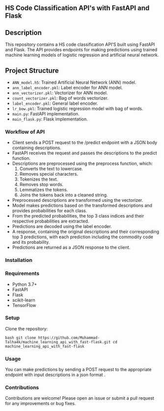 ## HS Code Classification API's with FastAPI and Flask


## Description

This repository contains a HS code classification API'S built using FastAPI and Flask. The API provides endpoints for making predictions using trained machine learning models of logistic regression and artificial neural network.

## Project Structure

- `ANN_model.h5`: Trained Artificial Neural Network (ANN) model.
- `ann_label_encoder.pkl`: Label encoder for ANN model.
- `ann_vectorizer.pkl`: Vectorizer for ANN model.
- `count_vectorizer.pkl`: Bag of words vectorizer.
- `label_encoder.pkl`: General label encoder.
- `lr_bow.pkl`: Trained logistic regression model with bag of words.
- `main.py`: FastAPI implementation.
- `main_flask.py`: Flask implementation.

### Workflow of API
- Client sends a POST request to the /predict endpoint with a JSON body containing descriptions.
- FastAPI receives the request and passes the descriptions to the predict function.
- Descriptions are preprocessed using the preprocess function, which:
  1. Converts the text to lowercase.
  2. Removes special characters.
  3. Tokenizes the text.
  4. Removes stop words.
  5. Lemmatizes the tokens.
  6. Joins the tokens back into a cleaned string.
- Preprocessed descriptions are transformed using the vectorizer.
- Model makes predictions based on the transformed descriptions and provides probabilities for each class.
- From the predicted probabilities, the top 3 class indices and their respective probabilities are extracted.
- Predictions are decoded using the label encoder.
- A response, containing the original descriptions and their corresponding top 3 predictions, with each prediction including the commodity code and its probability.
- Predictions are returned as a JSON response to the client.

### Installation


### Requirements

- Python 3.7+
- FastAPI
- Flask
- scikit-learn
- TensorFlow

### Setup 

 Clone the repository:
 
 ```bash git clone https://github.com/Muhammad-Talha4k/machine_learning_api_with_fast-flask.git cd machine_learning_api_with_fast-flask ```
 
### Usage

You can make predictions by sending a POST request to the appropriate endpoint with input descriptions in a json format .

### Contributions
Contributions are welcome! Please open an issue or submit a pull request for any improvements or bug fixes.

